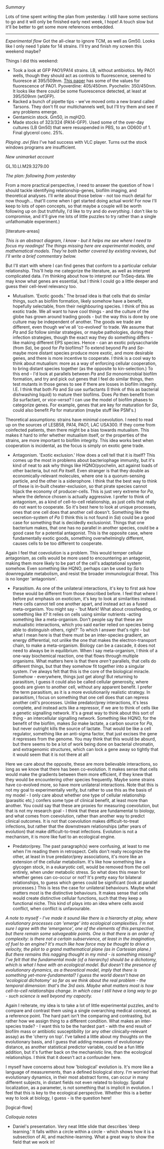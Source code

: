 *Summary*

Lots of time spent writing the plan from yesterday. I still have some sections to go and it will only be finished early next week, I hope! A touch slow but it'll be better to get some more references embedded.

---

*Experimental flow*
Got the all-clear to ignore TCM, as well as Gm50. Looks like I only need 1 plate for 14 strains. I'll try and finish my screen this weekend maybe?

Things I did this weekend:

- Took a look at GFP PAO1/PA14 strains. LB, without antibiotics. My PAO1 wells, though they should act as controls to fluorescence, seemed to fluoresce at 395/509nm. [This paper](https://link.springer.com/article/10.1007/s00284-010-9722-2) has some of the values for fluorescence of PAO1. Pyoverdine: 405/450nm. Pyochelin: 350/450nm. It looks like there could be some fluorescence detected, at least at 395/509nm (wtGFP).
- Racked a bunch of pipette tips - we've moved onto a new brand called Tarsons. They don't fit our multichannels well, but I'll try them and see if any problems emerge.
- Gentamicin stock. Gm50, in mqH2O.
- Made stocks of 323/324 (PA14-GFP). Used some of the over-day cultures (LB Gm50) that were resuspended in PBS, to an OD600 of 1. Final glycerol conc. 25%.

*Playing .avi files*
I've had success with VLC player. Turns out the stock windows programs are insufficient.

*New unimarket account*

GL.10.LI.M29.3279.00

*The plan: following from yesterday*

From a more practical perspective, I need to answer the question of how I should tackle identifying relationship-genes, biofilm imaging, and theoretical analyses. I'll write about those below - not too much detail for now though... that'll come when I get started doing actual work! For now I'll keep to lots of open concepts, so that maybe a couple will be worth following up on (but truthfully, I'd like to try and do *everything*. I don't like to compromise, and it'll give me lots of little puzzles to try rather than a single unfathomable experiment.)

[literature-areas]

*This is an abstract diagram, I know - but it helps me see where I need to focus my readings! The things missing here are experimental models, and mathematical models. They're both better covered by existing reviews, but I'll write a brief commentary below.*

But I'll start with where I can find genes that conform to a particular cellular relationship. This'll help me categorize the literature, as well as interpret complicated data. I'm thinking about how to interpret our TnSeq-data. We may know what genes are essential, but I think I could go a little deeper and guess their cell-level relevancy too.

- Mutualism. 'Exotic goods.' The broad idea is that cells that do similar things, such as biofilm formation, likely somehow have a benefit, hopefully selectable, from their neighbouring species. I think of this as exotic trade. We all want to have cool things - and the culture of the globe has grown around trading goods - but the way this is done by one culture may be independent of another. The goods we trade are different, even though we've all 'co-evolved' to trade. We assume that *Pa* and *Sa* follow similar strategies, or maybe pathologies, during their infection strategies, though the exact way they do something differs - like making different EPS species. Hence - can an exotic polysaccharide (from *Sa*), be good for *Pa* biofilms? To extend beyond *Pa* and *Sa*- maybe more distant species produce more exotic, and more desirable genes, and there is more incentive to cooperate. I think is a cool way to think about mutualism: more as a way of enforcing cellular cooperation, to bring distant species together (as the opposite to kin-selection.) To this end - I'd look at parallels between *Pa* and *Sa* monomicrobial biofilm formation, and try and pick out genes that I feel do similar things, then test mutants in those genes to see if there are losses in biofilm integrity. I.E. I think that both *Pa* and *Sa* use surfactants (I think of this as bacterial dishwashing liquid) to mature their biofilms. Does *Pa* then benefit from *Sa* surfactant, or *vice-versa*? I can use the model of biofilm phases to categorize genes. For example, genes that are key for maturation for *Sa*, could also benefit *Pa* for maturation (maybe stuff like PSM's.)

Theoretical assumptions: strains have minimal coevolution. I need to read up on the sources of LESB58, PA14, PAO1, LAC USA300. If they come from coinfected patients, then there might be a bias towards mutualism. This makes it hard to infer whether mutualism itself, or the properties of the strains, are more important to biofilm integrity. This idea works best when cooperation is incidental, as the focus is simply on exotic gene trade.

- Antagonism. 'Exotic exclusion.' How does a cell tell that it is itself? This comes up the most in problems about bacteriophage immunity, but it's kind of neat to ask why things like HQNO/pyochelin, act against loads of other bacteria, but not *Pa* itself. Even stranger is that they double as economically-relevant molecules, where one is a quorum-sensing particle, and the other is a siderophore. I think that the best way to think of these is in-built cheater-exclusion, so that pirate species cannot hijack the economy of producer-cells. This is just very extreme for *Pa*, where the defence chosen is actually aggressive. I prefer to think of antagonism, as a kind of cell-to-cell relationship, as just cells that really do not want to cooperate. So it's best here to look at unique processes, ones that one cell does that another cell doesn't. Something like the secretion-system of *Pa* (I think this is not found in *Sa*) could be a good case for something that is decidedly exclusionist. Things that one bacterium makes, that one has no parallel in another species, could be a good case for a potential antagonist. This is the opposite case, where fundamentally exotic goods, something overwhelmingly different, causes cells to be too different to cooperate.

Again I feel that coevolution is a problem. This would temper cellular antagonism, as cells would be more used to encountering an antagonist, making them more likely to be part of the cell's adaptational system somehow. Even something like HQNO, perhaps can be used by *Sa* to downregulate metabolism, and resist the broader immunological threat. This is no longer 'antagonism'.

- Parasitism. As one of the unilateral interactions, it's key to first ask how these would be different from those described before. I feel that where I before put emphasis on exoticism, it's key to look at similarities instead. Here cells cannot tell one another apart, and instead act as a fused meta-organism. You might say - 'but Mark! What about crossfeeding, or something like it? It relies on cells using similar nutrients -acting something like a meta-organism. Don't people say that these are mutualistic interactions, which you said earlier relied on species being able to distinguish others, right?' To which I answer that's right - but what I mean here is that there must be an inter-species gradient, an energy differential, not unlike the one that makes the electron-transport chain, to make a meta-organism. Biology can be a cascade, it does not need to always be in equilibrium. When I say meta-organism, I think of a one-way biochemical reaction, one that flows through multiple organisms. What matters here is that there *aren't* parallels, that cells do different things, but that they somehow fit together into a singular system. I've always felt that this is the core of the biological miracle. Somehow - everywhere, things just get along! But returning to parasitism, I guess it could also be called cellular generosity, where goods are given to another cell, without any apparent benefit. I prefer the term parasitism, as it is a more evolutionarily realistic strategy. In parasitism, I focus on something that one cell does that can repress another cell's processes. Unlike predator/prey interactions, it's less complete, and instead acts like a repressor, if we are to think of cells like a genetic signalling network. It's a great way to think about this sort of thing - an intercellular signalling network. Something like HQNO, for the benefit of the biofilm, makes *Sa* make lactate, a carbon source for *Pa*, but never outright kills the source of lactate. That would be like a cell regulator, something like an anti-sigma factor, that just excises the gene it represses from the genome. You may think that this would be absurd, but there seems to be a lot of work being done on bacterial chromatin, and extragenomic structures, which can lock a gene away so tightly that it would seem that it is not there at all!

Here we care about the opposite, these are more believable interactions, so long as we know that there has been co-evolution. It makes sense that cells would make the gradients between them more efficient, if they knew that they would be encountering other species frequently. Maybe some strains have co-evolved more, so have more unilateral interactions. Note that this is not my goal to experimentally verify, but rather to use this as the basis of my model - I only care about whether one type of cellular relationship (parasitic etc,) confers some type of clinical benefit, at least more than another. You could say that these are proxies for measuring coevolution, but that is not my research goal - I think that these are fundamental to biology, and what comes from coevolution, rather than another way to predict clinical outcomes. It is not that coevolution makes difficult-to-treat infections, but rather that the downstream relationships (after years of evolution) that make difficult-to-treat infections. Evolution is not a mechanism, it is more like fuel to an ecological engine.

- Predator/prey. The past paragraph(s) were confusing, at least to me when I'm reading them in retrospect. Cells don't really recognize the other, at least in true predator/prey associations, it's more like an extension of the cellular metabolism. It's like how something like a glycogen stock, in a eukaryotic cell, would be removed from the cell entirely, when under metabolic stress. So what does this mean for whether genes can co-occur or not? It's pretty easy for bilateral relationships, to guess which genes could be significant (look at parallel processes.) This is less the case for unilateral behaviours. Maybe what matters most is the distinctive behaviours. It makes sense that cells would create distinctive cellular functions, such that they keep a functional niche. This kind of plays into an idea where cells avoid conflict, when conflict is unfavourable.

*A note to myself - I've made it sound like there is a hierarchy at play, where evolutionary processes can 'emerge' into ecological complexities. I'm not sure I agree with the 'emergence', one of the elements of this perspective, but there remain some salvageable points. One is that there is an order of complexity: is there not a certain subservience, at least in the imagination, of fuel to an engine? It's much like how force may be thought to drive a velocity, the pilot to a grand mathematical plane (as in Cartesian plane.) But there remains this nagging thought in my mind - is something missing? I've felt that the fundamental mode (of a hierarchy) should be a dichotomy, which is what I have with an ecological model. But doesn't the presence of evolutionary dynamics, as a theoretical model, imply that there is something yet-more-fundamental? I guess the world doesn't have an 'ecological dichotomy' so far as we think about the real problem - the temporal dimension: that's the 3rd axis. Maybe what matters most is how cell-to-cell relationships change. In which case I still have a long way to go - such science is well beyond my capacity.*

Again I reiterate, my idea is to take a lot of little experimental puzzles, and to compare and contrast them using a single overarching medical concept, as a reference point. The hard part isn't the comparing and contrasting, but rather how we assign thing to a different condition. What makes an inter-species trade? - I want this to be the hardest part - with the end result of biofilm mass or antibiotic susceptibility (or any other clinically-relevant assay) as the 'cherry on top'. I've talked a little about my thoughts on the evolutionary basis, and I guess that adding measures of evolutionary distance, as another statistical predictor variable, could be a fun little addition, but it's further back on the mechanistic line, than the ecological relationships. I think that it doesn't act a confounder here.

I myself have concerns about how 'biological' evolution is. It's more like a language of measurements, than a defined biological story. I'm worried that evolutionary dynamics, in their most abstract forms, can occur in many different subjects, in distant fields not even related to biology. Spatial localization, as a parameter, is not something that is implicit in evolution. I feel that this is key to the ecological perspective. Whether this is a better way to look at biology, I guess - is the question here!

[logical-flow]

*Colloquia notes*
- Daniel's presentation. Very neat little slide that describes 'deep learning.' It falls within a circle within a circle - which shows how it is a subsection of AI, and machine-learning. What a great way to show the field that we work in!